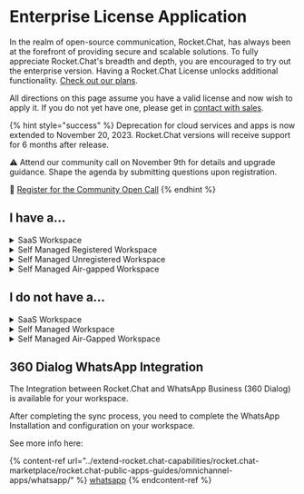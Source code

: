 # Enterprise License Application

In the realm of open-source communication, Rocket.Chat, has always been at the forefront of providing secure and scalable solutions. To fully appreciate Rocket.Chat's breadth and depth, you are encouraged to try out the enterprise version. Having a Rocket.Chat License unlocks additional functionality. [Check out our plans](https://www.rocket.chat/pricing). &#x20;

All directions on this page assume you have a valid license and now wish to apply it. If you do not yet have one, please get in [contact with sales](https://www.rocket.chat/sales-contact).

{% hint style="success" %}
Deprecation for cloud services and apps is now extended to November 20, 2023. Rocket.Chat versions will receive support for 6 months after release.

⚠️ Attend our community call on November 9th for details and upgrade guidance. Shape the agenda by submitting questions upon registration.

🔗 [Register for the Community Open Call](https://app.livestorm.co/rocket-chat/community-open-call-1?type=detailed)
{% endhint %}

## I have a…

<details>

<summary>SaaS Workspace</summary>

You have a SaaS workspace that you've purchased an additional license for and need to apply it.

You can do this by:

* Log in to your workspace as the Administrator.
* Navigate to **Administration** > **Workspace** > **Registration** > **Manage** for workspaces as from Rocket.Chat `6.0` or  **Administration** > **Connectivity Services** for workspaces below `6.0`.
* Click on **Sync**. This fetches the License for your workspace from Rocket.Chat Cloud.

Your License is now applied to your workspace and it is ready to use. You can confirm this by going to **Administration > Workspace > Workspace** and checking the License section.

</details>

<details>

<summary>Self Managed Registered Workspace</summary>

You have a Self Managed Workspace that you've already registered and have had a license provisioned and need to apply it.

You can do this by:

* Log in to your workspace as the Administrator.
* Navigate to **Administration** > **Workspace** > **Registration** > **Manage** for workspaces as from Rocket.Chat `6.0` or  **Administration** > **Connectivity Services** for workspaces below `6.0`.
* Click on **Sync.** This fetches fetch the License for your workspace from Rocket.Chat Cloud

Your License is applied to your workspace and is ready to use.  You can confirm this by going to **Administration > Workspace** and checking the License section

</details>

<details>

<summary>Self Managed  Unregistered Workspace</summary>

You have an existing workspace but have not registered and have been given a registration token to register and apply.

You can do this by:

* Copying the Registration token provided to you.
* For Rocket.Chat `6.0` or newer
  * Navigate to **Administration** > **Workspace** > **Registration**
  * Click **Register** and then click **Use Token**&#x20;
  * Paste the token provided
* For Rocket.Chat below `6.0`&#x20;
  * Navigate to **Administration** > **Connectivity Services**
  * In the Token field provided paste the token
  * Click **Register**
* Click on **Sync** to sync the workspace to Rocket.Chat cloud.

Your workspace is now Registered and your License applied to your workspace.  You can confirm this by going to **Administration > Workspace** and checking the License section

</details>

<details>

<summary>Self Managed Air-gapped Workspace</summary>

You have an existing workspace that is air-gapped and has been given a license token to apply.

You can do this by:

* Navigate to **Administration** > **Workspace** > **Workspace** > **Apply Offline License**
* Paste the License token you were provided
* Click **Apply License**

Your License should now be applied. You can confirm this by going to **Administration > Workspace** and checking the License section.

If your workspace will need to send push notifications you will need to allow access to:

* cloud.rocket.chat
* pushgateway.rocket.chat

Then take the Registration token provided:

* Navigate to **Administration** > **Workspace** > **Registration.**
* Click **Register** and then click **Use Token.**
* Paste the token provided.

Your workspace should now be Registered and your License should now be applied to your workspace and be ready to use.  You can confirm this by going to **Administration > Workspace** and checking the License section

</details>

## I do not have a…

<details>

<summary>SaaS Workspace</summary>

If you purchased a license for a SaaS Workspace you will have a workspace provisioned for you. &#x20;

To start using it:

* Visit the workspace URL and set it up following the [setup-wizard.md](../use-rocket.chat/workspace-administration/settings/setup-wizard.md "mention")

Your workspace should now be ready to use.

</details>

<details>

<summary>Self Managed Workspace</summary>

If you purchased a license for Self Managed but do not yet have a workspace.

* [Deploy a new workspace](../deploy/deploy-rocket.chat/)
* Visit your workspace URL and complete the [setup](../use-rocket.chat/workspace-administration/settings/setup-wizard.md).
* Copying the Registration token provided to you.
* For Rocket.Chat `6.0` or newer
  * Navigate to **Administration** > **Workspace** > **Registration**
  * Click **Register** and then click **Use Token**&#x20;
  * Paste the token provided
* For Rocket.Chat below `6.0`&#x20;
  * Navigate to **Administration** > **Connectivity Services**
  * In the Token Field Provided paste the token
  * Click Register
* Click on **Sync** to sync the workspace to Rocket.Chat cloud.

Your workspace is now registered and your License applied to it. You can confirm this by going to **Administration > Workspace** and checking the License section

</details>

<details>

<summary>Self Managed Air-Gapped Workspace</summary>

You have an existing workspace but it is air-gapped and you have been given a license token to apply.

You can do this by:

* [Deploy a new air-gapped workspace](rocket.chat-air-gapped-deployment/)&#x20;
* Navigate to **Administration** > **Workspace** > **Workspace** > **Apply Offline License**
* Paste the License token you were provided.
* Click **Apply License.**

Your License is applied. You can confirm this by going to **Administration > Workspace** and checking the License section.

If your workspace needs to send push notifications you will need to allow access to:

* cloud.rocket.chat
* pushgateway.rocket.chat

Then take the Registration token provided:

* Navigate to **Administration** > **Workspace** > **Registration**
* Click **Register** and then click **Use Token**&#x20;
* Paste the token provided

Your workspace gets registered and your License is applied to it.  You can confirm this by going to **Administration > Workspace**  and checking the License section

</details>

## 360 Dialog WhatsApp Integration

The Integration between Rocket.Chat and WhatsApp Business (360 Dialog) is available for your workspace.

After completing the sync process, you need to complete the WhatsApp Installation and configuration on your workspace.

See more info here:

{% content-ref url="../extend-rocket.chat-capabilities/rocket.chat-marketplace/rocket.chat-public-apps-guides/omnichannel-apps/whatsapp/" %}
[whatsapp](../extend-rocket.chat-capabilities/rocket.chat-marketplace/rocket.chat-public-apps-guides/omnichannel-apps/whatsapp/)
{% endcontent-ref %}
